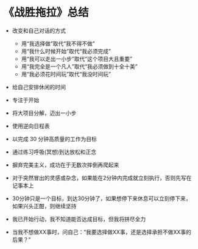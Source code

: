 # 《战胜拖拉》总结

- 改变和自己对话的方式
   - 用“我选择做”取代“我不得不做”
   - 用“我什么时候开始”取代“我必须完成”
   - 用“我可以走出一小步”取代“这个项目大且重要”
   - 用“我完全是一个凡人”取代“我必须做到十全十美”
   - 用“我必须花时间玩”取代“我没时间玩”
- 给自己安排休闲的时间
- 专注于开始
- 将大项目分解，迈出一小步
- 使用逆向日程表
- 以完成 30 分钟高质量的工作为目标
- 通过练习呼吸(冥想)到达放松和正念
- 摒弃完美主义，成功在于无数次摔倒再爬起来



- 对于突然冒出的灵感或杂念，如果能在2分钟内完成就立刻执行，否则先写在记事本上
- 30分钟只是一个目标，到达30分钟了，如果想停下来休息可以立刻停下来，如果兴头正酣，则继续坚持
- 我已开始行动，我不知道能否达成目标，但我将拼尽全力
- 当我不想做XX事时，问自己：“我要选择做XX事，还是选择承担不做XX事的后果？”



